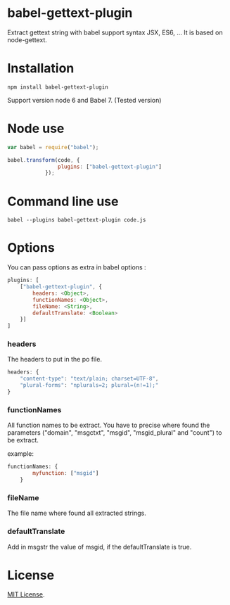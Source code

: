 # babel-gettext-plugin
Extract gettext string with babel support syntax JSX, ES6, ... It is based on node-gettext.

Installation
============

`npm install babel-gettext-plugin`

Support version node 6 and Babel 7. (Tested version)

Node use
========

```js
var babel = require("babel");

babel.transform(code, {
                plugins: ["babel-gettext-plugin"]
            });
```

Command line use
================

```
babel --plugins babel-gettext-plugin code.js
```

Options
=======

You can pass options as extra in babel options :
```js
plugins: [
    ["babel-gettext-plugin", {
        headers: <Object>,
        functionNames: <Object>,
        fileName: <String>,
        defaultTranslate: <Boolean>
    }]
]
```

### headers ###
The headers to put in the po file.

```js
headers: {
    "content-type": "text/plain; charset=UTF-8",
    "plural-forms": "nplurals=2; plural=(n!=1);"
}
```

### functionNames ###
All function names to be extract. You have to precise where found the parameters
("domain", "msgctxt", "msgid", "msgid_plural" and "count") to be extract.

example:
```js
functionNames: {
        myfunction: ["msgid"]
    }
```

### fileName ###
The file name where found all extracted strings.

### defaultTranslate ###
Add in msgstr the value of msgid, if the defaultTranslate is true.

License
=======

[MIT License](LICENSE).
